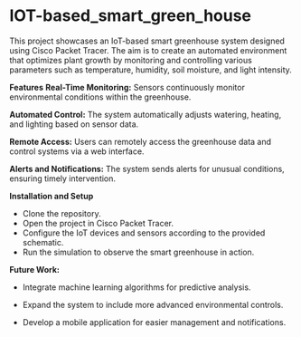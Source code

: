 # IOT-based_smart_green_house

This project showcases an IoT-based smart greenhouse system designed using Cisco Packet Tracer. The aim is to create an automated environment that optimizes plant growth by monitoring and controlling various parameters such as temperature, humidity, soil moisture, and light intensity.

**Features**
**Real-Time Monitoring:** Sensors continuously monitor environmental conditions within the greenhouse.

**Automated Control:** The system automatically adjusts watering, heating, and lighting based on sensor data.

**Remote Access:** Users can remotely access the greenhouse data and control systems via a web interface.

**Alerts and Notifications:** The system sends alerts for unusual conditions, ensuring timely intervention.

**Installation and Setup**
* Clone the repository.
* Open the project in Cisco Packet Tracer.
* Configure the IoT devices and sensors according to the provided schematic.
* Run the simulation to observe the smart greenhouse in action.
  
**Future Work:**
* Integrate machine learning algorithms for predictive analysis.
  
* Expand the system to include more advanced environmental controls.
  
* Develop a mobile application for easier management and notifications.
